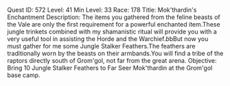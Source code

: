 Quest ID: 572
Level: 41
Min Level: 33
Race: 178
Title: Mok'thardin's Enchantment
Description: The items you gathered from the feline beasts of the Vale are only the first requirement for a powerful enchanted item.These jungle trinkets combined with my shamanistic ritual will provide you with a very useful tool in assisting the Horde and the Warchief.$b$bBut now you must gather for me some Jungle Stalker Feathers.The feathers are traditionally worn by the beasts on their armbands.You will find a tribe of the raptors directly south of Grom'gol, not far from the great arena.
Objective: Bring 10 Jungle Stalker Feathers to Far Seer Mok'thardin at the Grom'gol base camp.
